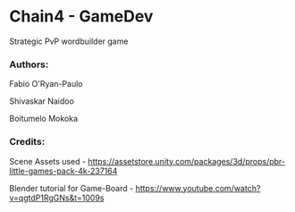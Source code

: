 # Chain4 - GameDev
 Strategic PvP wordbuilder game

 ### Authors: 
 Fabio O'Ryan-Paulo
 
 Shivaskar Naidoo
 
 Boitumelo Mokoka 



### Credits:

Scene Assets used - https://assetstore.unity.com/packages/3d/props/pbr-little-games-pack-4k-237164 

Blender tutorial for Game-Board - https://www.youtube.com/watch?v=qgtdP1RgGNs&t=1009s
